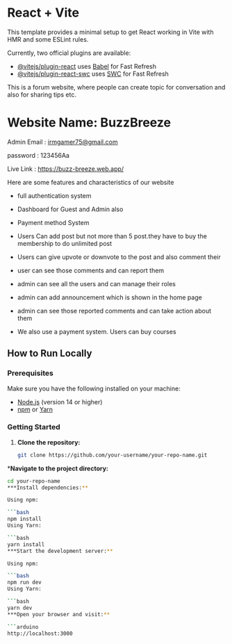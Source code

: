 # React + Vite

This template provides a minimal setup to get React working in Vite with HMR and some ESLint rules.

Currently, two official plugins are available:

- [@vitejs/plugin-react](https://github.com/vitejs/vite-plugin-react/blob/main/packages/plugin-react/README.md) uses [Babel](https://babeljs.io/) for Fast Refresh
- [@vitejs/plugin-react-swc](https://github.com/vitejs/vite-plugin-react-swc) uses [SWC](https://swc.rs/) for Fast Refresh

This is a forum website, where people can create topic for conversation and also for sharing tips etc.

# Website Name: BuzzBreeze

Admin Email : irmgamer75@gmail.com

password : 123456Aa

Live Link : https://buzz-breeze.web.app/

Here are some features and characteristics of our website

* full authentication system

* Dashboard for Guest and Admin also

* Payment method System

* Users Can add post but not more than 5 post.they have to buy the membership to do unlimited post

* Users can give upvote or downvote to the post and also comment their

* user can see those comments and can report them 

* admin can see all the users and can manage their roles

* admin can add announcement which is shown in the home page

* admin can see those reported comments and can take action about them

* We also use a payment system. Users can buy courses

## How to Run Locally

### Prerequisites

Make sure you have the following installed on your machine:

- [Node.js](https://nodejs.org/) (version 14 or higher)
- [npm](https://www.npmjs.com/) or [Yarn](https://yarnpkg.com/)

### Getting Started

1. **Clone the repository:**

   ```bash
   git clone https://github.com/your-username/your-repo-name.git
***Navigate to the project directory:**

   ```bash
cd your-repo-name
***Install dependencies:**

Using npm:

   ```bash
npm install
Using Yarn:

   ```bash
yarn install
***Start the development server:**

Using npm:

   ```bash
npm run dev
Using Yarn:

   ```bash
yarn dev
***Open your browser and visit:**

   ```arduino
http://localhost:3000

